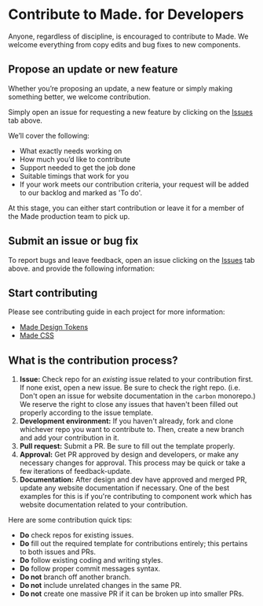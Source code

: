 # Contribute to Made. for Developers

Anyone, regardless of discipline, is encouraged to contribute to Made. We welcome everything from copy edits and bug fixes to new components.

## Propose an update or new feature

Whether you’re proposing an update, a new feature or simply making something better, we welcome contribution. 

Simply open an issue for requesting a new feature by clicking on the  <a href="https://github.com/Mastercard/made/issues" target="_blank">Issues</a> tab above.

We’ll cover the following:

- What exactly needs working on 
- How much you’d like to contribute
- Support needed to get the job done
- Suitable timings that work for you
- If your work meets our contribution criteria, your request will be added to our backlog and marked as 'To do'. 

At this stage, you can either start contribution or leave it for a member of the Made production team to pick up.

## Submit an issue or bug fix

To report bugs and leave feedback, open an issue clicking on the  <a href="https://github.com/Mastercard/made/issues" target="_blank">Issues</a> tab above. and provide the following information:

## Start contributing

Please see contributing guide in each project for more information:

- [Made Design Tokens](https://github.com/Mastercard/made/blob/develop/packages/made-design-tokens/CONTRIBUTING.md)
- [Made CSS](https://github.com/Mastercard/made/blob/develop/packages/made-css/CONTRIBUTING.md)

## What is the contribution process?
1. **Issue:** Check repo for an _existing_ issue related to your contribution
   first. If none exist, open a new issue. Be sure to check the right repo.
   (i.e. Don't open an issue for website documentation in the `carbon`
   monorepo.) We reserve the right to close any issues that haven't been filled
   out properly according to the issue template.
2. **Development environment:** If you haven't already, fork and clone whichever
   repo you want to contribute to. Then, create a new branch and add your
   contribution in it.
3. **Pull request:** Submit a PR. Be sure to fill out the template properly.
4. **Approval:** Get PR approved by design and developers, or make any necessary
   changes for approval. This process may be quick or take a few iterations of
   feedback-update.
5. **Documentation:** After design and dev have approved and merged PR, update
   any website documentation if necessary. One of the best examples for this is
   if you're contributing to component work which has website documentation
   related to your contribution.

Here are some contribution quick tips:

- **Do** check repos for existing issues.
- **Do** fill out the required template for contributions entirely; this
  pertains to both issues and PRs.
- **Do** follow existing coding and writing styles.
- **Do** follow proper commit messages syntax.
- **Do not** branch off another branch.
- **Do not** include unrelated changes in the same PR.
- **Do not** create one massive PR if it can be broken up into smaller PRs.
